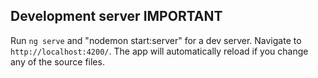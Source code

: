 ## Development server IMPORTANT

Run `ng serve` and "nodemon start:server" for a dev server. Navigate to `http://localhost:4200/`. The app will automatically reload if you change any of the source files.




